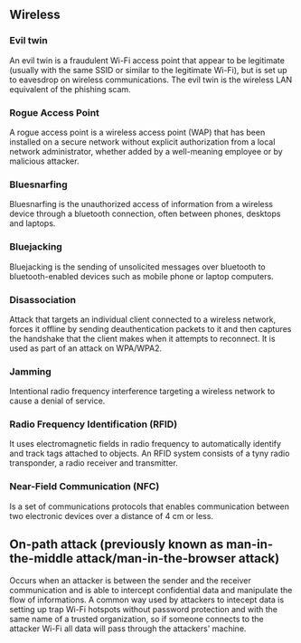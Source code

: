 ## Wireless
### Evil twin
An evil twin is a fraudulent Wi-Fi access point that appear to be legitimate (usually with the same SSID or similar to the legitimate Wi-Fi), but is set up to eavesdrop on wireless communications. The evil twin is the wireless LAN equivalent of the phishing scam.
### Rogue Access Point
A rogue access point is a wireless access point (WAP) that has been installed on a secure network without explicit authorization from a local network administrator, whether added by a well-meaning employee or by malicious attacker.
### Bluesnarfing
Bluesnarfing is the unauthorized access of information from a wireless device through a bluetooth connection, often between phones, desktops and laptops.
### Bluejacking
Bluejacking is the sending of unsolicited messages over bluetooth to bluetooth-enabled devices such as mobile phone or laptop computers.
### Disassociation
Attack that targets an individual client connected to a wireless network, forces it offline by sending deauthentication packets to it and then captures the handshake that the client makes when it attempts to reconnect. It is used as part of an attack on WPA/WPA2.
### Jamming
Intentional radio frequency interference targeting a wireless network to cause a denial of service.
### Radio Frequency Identification (RFID)
It uses electromagnetic fields in radio frequency to automatically identify and track tags attached to objects. An RFID system consists of a tyny radio transponder, a radio receiver and transmitter.
### Near-Field Communication (NFC)
Is a set of communications protocols that enables communication between two electronic devices over a distance of 4 cm or less. 

## On-path attack (previously known as man-in-the-middle attack/man-in-the-browser attack)
Occurs when an attacker is between the sender and the receiver communication and is able to intercept confidential data and manipulate the flow of informations. A common way used by attackers to intecept data is setting up trap Wi-Fi hotspots without password protection and with the same name of a trusted organization, so if someone connects to the attacker Wi-Fi all data will pass through the attackers' machine.
